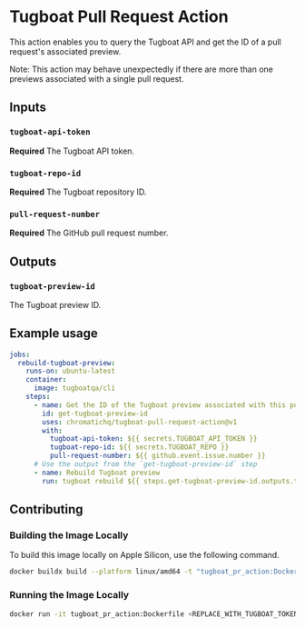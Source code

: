 # Tugboat Pull Request Action

This action enables you to query the Tugboat API and get the ID of a pull request's associated preview.

Note: This action may behave unexpectedly if there are more than one previews associated with a single pull request.

## Inputs

### `tugboat-api-token`

**Required** The Tugboat API token.

### `tugboat-repo-id`

**Required** The Tugboat repository ID.

### `pull-request-number`

**Required** The GitHub pull request number.

## Outputs

### `tugboat-preview-id`

The Tugboat preview ID.

## Example usage

```yaml
jobs:
  rebuild-tugboat-preview:
    runs-on: ubuntu-latest
    container:
      image: tugboatqa/cli
    steps:
      - name: Get the ID of the Tugboat preview associated with this pull request
        id: get-tugboat-preview-id
        uses: chromatichq/tugboat-pull-request-action@v1
        with:
          tugboat-api-token: ${{ secrets.TUGBOAT_API_TOKEN }}
          tugboat-repo-id: ${{ secrets.TUGBOAT_REPO }}
          pull-request-number: ${{ github.event.issue.number }}
      # Use the output from the `get-tugboat-preview-id` step
      - name: Rebuild Tugboat preview
        run: tugboat rebuild ${{ steps.get-tugboat-preview-id.outputs.tugboat-preview-id }}"
```

## Contributing

### Building the Image Locally

To build this image locally on Apple Silicon, use the following command.

```zsh
docker buildx build --platform linux/amd64 -t "tugboat_pr_action:Dockerfile" .
```

### Running the Image Locally

```zsh
docker run -it tugboat_pr_action:Dockerfile <REPLACE_WITH_TUGBOAT_TOKEN> <REPLACE_WITH_TUGBOAT_REPO_ID> <REPLACE WITH PR ID>
```
